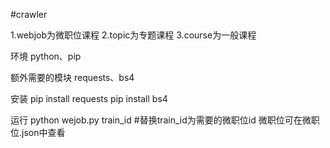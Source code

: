 #crawler

1.webjob为微职位课程
2.topic为专题课程
3.course为一般课程

环境
python、pip

额外需要的模块
requests、bs4

安装
pip install requests
pip install bs4

运行
python wejob.py train_id  #替换train_id为需要的微职位id
微职位可在微职位.json中查看
